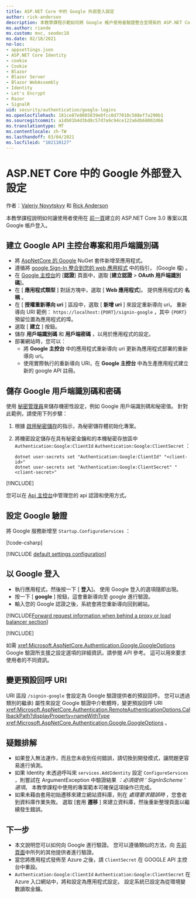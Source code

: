 ```yaml
---
title: ASP.NET Core 中的 Google 外部登入設定
author: rick-anderson
description: 本教學課程示範如何將 Google 帳戶使用者驗證整合至現有的 ASP.NET Core 應用程式。
ms.author: riande
ms.custom: mvc, seodec18
ms.date: 02/18/2021
no-loc:
- appsettings.json
- ASP.NET Core Identity
- cookie
- Cookie
- Blazor
- Blazor Server
- Blazor WebAssembly
- Identity
- Let's Encrypt
- Razor
- SignalR
uid: security/authentication/google-logins
ms.openlocfilehash: 181ce87e8085839e0fcc0d77010c588ef7a290b1
ms.sourcegitcommit: a1db01b4d3bd8c57d7a9c94ce122a6db68002d66
ms.translationtype: MT
ms.contentlocale: zh-TW
ms.lasthandoff: 03/04/2021
ms.locfileid: "102110127"
---
```

# <a name="google-external-login-setup-in-aspnet-core"></a>ASP.NET Core 中的 Google 外部登入設定

作者：[Valeriy Novytskyy](https://github.com/01binary) 和 [Rick Anderson](https://twitter.com/RickAndMSFT)

本教學課程說明如何讓使用者使用在 [前一頁](xref:security/authentication/social/index)建立的 ASP.NET Core 3.0 專案以其 Google 帳戶登入。

## <a name="create-a-google-api-console-project-and-client-id"></a>建立 Google API 主控台專案和用戶端識別碼

* 將 [AspNetCore 的 Google](https://www.nuget.org/packages/Microsoft.AspNetCore.Authentication.Google) NuGet 套件新增至應用程式。
* 遵循將 [google Sign-In 整合到您的 web 應用程式](https://developers.google.com/identity/sign-in/web/sign-in) 中的指引， (Google 檔) 。
* 在 [Google 主控台](https://console.developers.google.com/apis/credentials)的 [**認證**] 頁面中，選取 [**建立認證**  >  **OAuth 用戶端識別碼**]。
* 在 [ **應用程式類型** ] 對話方塊中，選取 [ **Web 應用程式**]。 提供應用程式的 **名稱** 。
* 在 [ **授權重新導向 uri** ] 區段中，選取 [ **新增 uri** ] 來設定重新導向 uri。 重新導向 URI 範例： `https://localhost:{PORT}/signin-google` ，其中 `{PORT}` 預留位置為應用程式的埠。
* 選取 [ **建立** ] 按鈕。
* 儲存 **用戶端識別碼** 和 **用戶端密碼** ，以用於應用程式的設定。
* 部署網站時，您可以：
  * 將 **Google 主控台** 中的應用程式重新導向 uri 更新為應用程式部署的重新導向 uri。
  * 使用實際執行的重新導向 URI，在 **Google 主控台** 中為生產應用程式建立新的 google API 註冊。

## <a name="store-the-google-client-id-and-secret"></a>儲存 Google 用戶端識別碼和密碼

使用 [秘密管理員](xref:security/app-secrets)來儲存機密性設定，例如 Google 用戶端識別碼和秘密值。 針對此範例，請使用下列步驟：

1. 根據 [啟用秘密儲存](xref:security/app-secrets#enable-secret-storage)的指示，為秘密儲存體初始化專案。
1. 將機密設定儲存在具有秘密金鑰和的本機秘密存放區中 `Authentication:Google:ClientId` `Authentication:Google:ClientSecret` ：

    ```dotnetcli
    dotnet user-secrets set "Authentication:Google:ClientId" "<client-id>"
    dotnet user-secrets set "Authentication:Google:ClientSecret" "<client-secret>"
    ```

[!INCLUDE[](~/includes/environmentVarableColon.md)]

您可以在 [Api 主控台](https://console.developers.google.com/apis/dashboard)中管理您的 api 認證和使用方式。

## <a name="configure-google-authentication"></a>設定 Google 驗證

將 Google 服務新增至 `Startup.ConfigureServices` ：

[!code-csharp[](~/security/authentication/social/social-code/3.x/StartupGoogle3x.cs?highlight=11-19)]

[!INCLUDE [default settings configuration](includes/default-settings2-2.md)]

## <a name="sign-in-with-google"></a>以 Google 登入

* 執行應用程式，然後按一下 [ **登入**]。 使用 Google 登入的選項隨即出現。
* 按一下 [ **google** ] 按鈕，這會重新導向至 google 進行驗證。
* 輸入您的 Google 認證之後，系統會將您重新導向回到網站。

[!INCLUDE[Forward request information when behind a proxy or load balancer section](includes/forwarded-headers-middleware.md)]

[!INCLUDE[](includes/chain-auth-providers.md)]

如需 <xref:Microsoft.AspNetCore.Authentication.Google.GoogleOptions> Google 驗證所支援之設定選項的詳細資訊，請參閱 API 參考。 這可以用來要求使用者的不同資訊。

## <a name="change-the-default-callback-uri"></a>變更預設回呼 URI

URI 區段 `/signin-google` 會設定為 Google 驗證提供者的預設回呼。 您可以透過類別的繼承) 屬性來設定 Google 驗證中介軟體時，變更預設回呼 URI <xref:Microsoft.AspNetCore.Authentication.RemoteAuthenticationOptions.CallbackPath?displayProperty=nameWithType> <xref:Microsoft.AspNetCore.Authentication.Google.GoogleOptions> 。

## <a name="troubleshooting"></a>疑難排解

* 如果登入無法運作，而且您未收到任何錯誤，請切換到開發模式，讓問題更容易進行偵測。
* 如果 Identity 未透過呼叫來 `services.AddIdentity` 設定 `ConfigureServices` ，則嘗試在 ArgumentException 中驗證結果 *：必須提供 ' SignInScheme ' 選項*。 本教學課程中使用的專案範本可確保這項操作已完成。
* 如果未藉由套用初始遷移來建立網站資料庫，則在 *處理要求錯誤時* ，您會收到資料庫作業失敗。 選取 [套用 **遷移** ] 來建立資料庫，然後重新整理頁面以繼續發生錯誤。

## <a name="next-steps"></a>下一步

* 本文說明您可以如何向 Google 進行驗證。 您可以遵循類似的方法，向 [先前頁面](xref:security/authentication/social/index)中所列的其他提供者進行驗證。
* 當您將應用程式發佈至 Azure 之後，請 `ClientSecret` 在 GOOGLE API 主控台中重設。
* `Authentication:Google:ClientId` `Authentication:Google:ClientSecret` 在 Azure 入口網站中，將和設定為應用程式設定。 設定系統已設定為從環境變數讀取金鑰。
